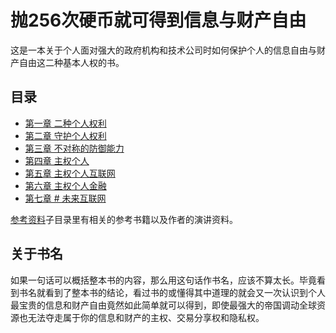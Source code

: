 # 抛256次硬币就可得到信息与财产自由

这是一本关于个人面对强大的政府机构和技术公司时如何保护个人的信息自由与财产自由这二种基本人权的书。

## 目录

- [第一章 二种个人权利](./content/ch1.md)
- [第二章 守护个人权利](./content/ch2.md)
- [第三章 不对称的防御能力](./content/ch3.md)
- [第四章 主权个人](./content/ch4.md)
- [第五章 主权个人互联网](./content/ch5.md)
- [第六章 主权个人金融](./content/ch6.md)
- [第七章 # 未来互联网](./content/ch7.md)

[参考资料](./reference/)子目录里有相关的参考书籍以及作者的演讲资料。

## 关于书名

如果一句话可以概括整本书的内容，那么用这句话作书名，应该不算太长。毕竟看到书名就看到了整本书的结论，看过书的或懂得其中道理的就会又一次认识到个人最宝贵的信息和财产自由竟然如此简单就可以得到，即使最强大的帝国调动全球资源也无法夺走属于你的信息和财产的主权、交易分享权和隐私权。
